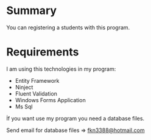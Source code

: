 # Summary
You can registering a students with this program.

# Requirements
I am using this technologies in my program:
- Entity Framework
- Ninject
- Fluent Validation
- Windows Forms Application
- Ms Sql



İf you want use my program you need a database files.


Send email for database files => fkn3388@hotmail.com
